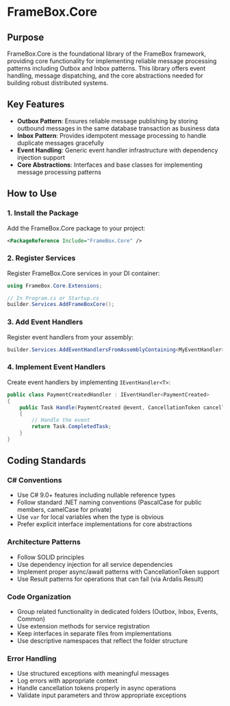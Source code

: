 # FrameBox.Core

## Purpose

FrameBox.Core is the foundational library of the FrameBox framework, providing core functionality for implementing reliable message processing patterns including Outbox and Inbox patterns. This library offers event handling, message dispatching, and the core abstractions needed for building robust distributed systems.

## Key Features

- **Outbox Pattern**: Ensures reliable message publishing by storing outbound messages in the same database transaction as business data
- **Inbox Pattern**: Provides idempotent message processing to handle duplicate messages gracefully  
- **Event Handling**: Generic event handler infrastructure with dependency injection support
- **Core Abstractions**: Interfaces and base classes for implementing message processing patterns

## How to Use

### 1. Install the Package

Add the FrameBox.Core package to your project:

```xml
<PackageReference Include="FrameBox.Core" />
```

### 2. Register Services

Register FrameBox.Core services in your DI container:

```csharp
using FrameBox.Core.Extensions;

// In Program.cs or Startup.cs
builder.Services.AddFrameBoxCore();
```

### 3. Add Event Handlers

Register event handlers from your assembly:

```csharp
builder.Services.AddEventHandlersFromAssemblyContaining<MyEventHandler>();
```

### 4. Implement Event Handlers

Create event handlers by implementing `IEventHandler<T>`:

```csharp
public class PaymentCreatedHandler : IEventHandler<PaymentCreated>
{
    public Task Handle(PaymentCreated @event, CancellationToken cancellationToken)
    {
        // Handle the event
        return Task.CompletedTask;
    }
}
```

## Coding Standards

### C# Conventions
- Use C# 9.0+ features including nullable reference types
- Follow standard .NET naming conventions (PascalCase for public members, camelCase for private)
- Use `var` for local variables when the type is obvious
- Prefer explicit interface implementations for core abstractions

### Architecture Patterns
- Follow SOLID principles
- Use dependency injection for all service dependencies
- Implement proper async/await patterns with CancellationToken support
- Use Result patterns for operations that can fail (via Ardalis.Result)

### Code Organization
- Group related functionality in dedicated folders (Outbox, Inbox, Events, Common)
- Use extension methods for service registration
- Keep interfaces in separate files from implementations
- Use descriptive namespaces that reflect the folder structure

### Error Handling
- Use structured exceptions with meaningful messages
- Log errors with appropriate context
- Handle cancellation tokens properly in async operations
- Validate input parameters and throw appropriate exceptions